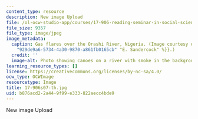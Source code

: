 ```yaml
---
content_type: resource
description: New image Upload
file: /ol-ocw-studio-app/courses/17-906-reading-seminar-in-social-science-the-geopolitics-and-geoeconomics-of-global-energy-spring-2007/b876acd22a449f99e333822aecc4bde9_17-906s07-th.jpg
file_size: 9357
file_type: image/jpeg
image_metadata:
  caption: Gas flares over the Orashi River, Nigeria. (Image courtesy of {{% resource_link
    "929de9a6-5734-4a30-9870-a861fb0165cb" "E. Sandercock" %}}.)
  credit: ''
  image-alt: Photo showing canoes on a river with smoke in the background.
learning_resource_types: []
license: https://creativecommons.org/licenses/by-nc-sa/4.0/
ocw_type: OCWImage
resourcetype: Image
title: 17-906s07-th.jpg
uid: b876acd2-2a44-9f99-e333-822aecc4bde9
---
```

New image Upload